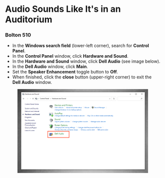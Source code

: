 # Audio Sounds Like It's in an Auditorium

### Bolton 510

* In the **Windows search field** (lower-left corner), search for **Control Panel**.
* In the **Control Panel** window, click **Hardware and Sound**.
* In the **Hardware and Sound** window, click **Dell Audio** (see image below).
* In the **Dell Audio** window, click **Main**.
* Set the **Speaker Enhancement** toggle button to **Off**.
* When finished, click the **close** button (upper-right corner) to exit the **Dell Audio** window.&#x20;

<figure><img src="../.gitbook/assets/dell-audio.PNG" alt=""><figcaption></figcaption></figure>

